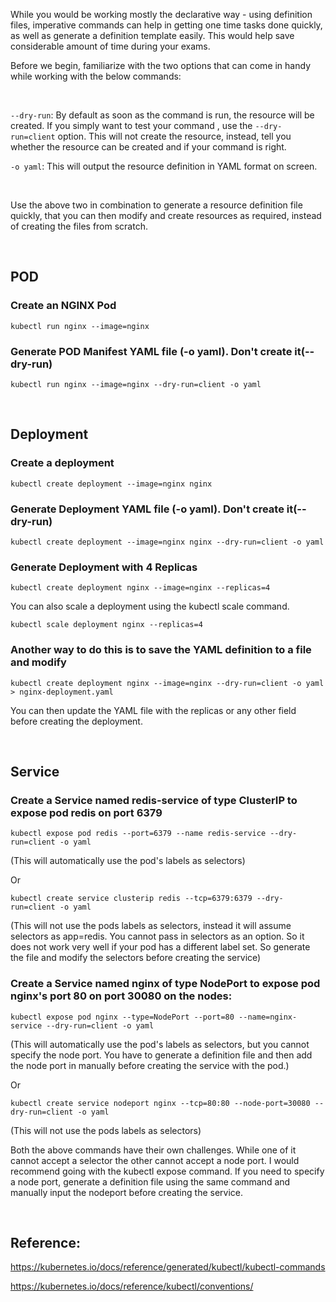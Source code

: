 While you would be working mostly the declarative way - using definition files, imperative commands can help in getting one time tasks done quickly, as well as generate a definition template easily. This would help save considerable amount of time during your exams.

Before we begin, familiarize with the two options that can come in handy while working with the below commands:

&nbsp;

`--dry-run`: By default as soon as the command is run, the resource will be created. If you simply want to test your command , use the `--dry-run=client` option. This will not create the resource, instead, tell you whether the resource can be created and if your command is right.

`-o yaml`: This will output the resource definition in YAML format on screen.

&nbsp;

Use the above two in combination to generate a resource definition file quickly, that you can then modify and create resources as required, instead of creating the files from scratch.

&nbsp;

## POD

### **Create an NGINX Pod**

`kubectl run nginx --image=nginx`

### **Generate POD Manifest YAML file (-o yaml). Don't create it(--dry-run)**

`kubectl run nginx --image=nginx --dry-run=client -o yaml`

&nbsp;

## Deployment

### **Create a deployment**

`kubectl create deployment --image=nginx nginx`

### **Generate Deployment YAML file (-o yaml). Don't create it(--dry-run)**

`kubectl create deployment --image=nginx nginx --dry-run=client -o yaml`

### **Generate Deployment with 4 Replicas**

`kubectl create deployment nginx --image=nginx --replicas=4`

You can also scale a deployment using the kubectl scale command.

`kubectl scale deployment nginx --replicas=4`

### **Another way to do this is to save the YAML definition to a file and modify**

`kubectl create deployment nginx --image=nginx --dry-run=client -o yaml > nginx-deployment.yaml`

You can then update the YAML file with the replicas or any other field before creating the deployment.

&nbsp;

## Service

### **Create a Service named redis-service of type ClusterIP to expose pod redis on port 6379**

`kubectl expose pod redis --port=6379 --name redis-service --dry-run=client -o yaml`

(This will automatically use the pod's labels as selectors)

Or

`kubectl create service clusterip redis --tcp=6379:6379 --dry-run=client -o yaml`

(This will not use the pods labels as selectors, instead it will assume selectors as app=redis. You cannot pass in selectors as an option. So it does not work very well if your pod has a different label set. So generate the file and modify the selectors before creating the service)

### **Create a Service named nginx of type NodePort to expose pod nginx's port 80 on port 30080 on the nodes:**

`kubectl expose pod nginx --type=NodePort --port=80 --name=nginx-service --dry-run=client -o yaml`

(This will automatically use the pod's labels as selectors, but you cannot specify the node port. You have to generate a definition file and then add the node port in manually before creating the service with the pod.)

Or

`kubectl create service nodeport nginx --tcp=80:80 --node-port=30080 --dry-run=client -o yaml`

(This will not use the pods labels as selectors)

Both the above commands have their own challenges. While one of it cannot accept a selector the other cannot accept a node port. I would recommend going with the kubectl expose command. If you need to specify a node port, generate a definition file using the same command and manually input the nodeport before creating the service.

&nbsp;

## Reference:

https://kubernetes.io/docs/reference/generated/kubectl/kubectl-commands

https://kubernetes.io/docs/reference/kubectl/conventions/

